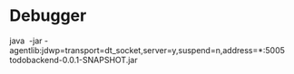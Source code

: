 # Debugger

java  -jar -agentlib:jdwp=transport=dt_socket,server=y,suspend=n,address=*:5005 todobackend-0.0.1-SNAPSHOT.jar